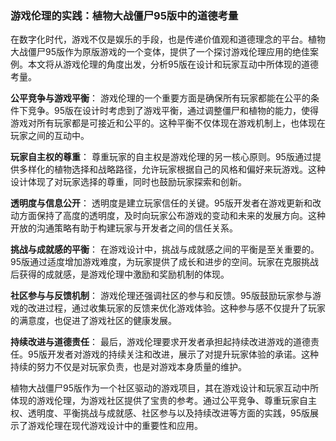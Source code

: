 ### 游戏伦理的实践：植物大战僵尸95版中的道德考量

在数字化时代，游戏不仅是娱乐的手段，也是传递价值观和道德理念的平台。植物大战僵尸95版作为原版游戏的一个变体，提供了一个探讨游戏伦理应用的绝佳案例。本文将从游戏伦理的角度出发，分析95版在设计和玩家互动中所体现的道德考量。

**公平竞争与游戏平衡**：
游戏伦理的一个重要方面是确保所有玩家都能在公平的条件下竞争。95版在设计时考虑到了游戏平衡，通过调整僵尸和植物的能力，使得游戏对所有玩家都是可接近和公平的。这种平衡不仅体现在游戏机制上，也体现在玩家之间的互动中。

**玩家自主权的尊重**：
尊重玩家的自主权是游戏伦理的另一核心原则。95版通过提供多样化的植物选择和战略路径，允许玩家根据自己的风格和偏好来玩游戏。这种设计体现了对玩家选择的尊重，同时也鼓励玩家探索和创新。

**透明度与信息公开**：
透明度是建立玩家信任的关键。95版开发者在游戏更新和改动方面保持了高度的透明度，及时向玩家公布游戏的变动和未来的发展方向。这种开放的沟通策略有助于构建玩家与开发者之间的信任关系。

**挑战与成就感的平衡**：
在游戏设计中，挑战与成就感之间的平衡是至关重要的。95版通过适度增加游戏难度，为玩家提供了成长和进步的空间。玩家在克服挑战后获得的成就感，是游戏伦理中激励和奖励机制的体现。

**社区参与与反馈机制**：
游戏伦理还强调社区的参与和反馈。95版鼓励玩家参与游戏的改进过程，通过收集玩家的反馈来优化游戏体验。这种参与感不仅提升了玩家的满意度，也促进了游戏社区的健康发展。

**持续改进与道德责任**：
最后，游戏伦理要求开发者承担起持续改进游戏的道德责任。95版开发者对游戏的持续关注和改进，展示了对提升玩家体验的承诺。这种持续的努力不仅是对玩家负责，也是对游戏本身质量的维护。

植物大战僵尸95版作为一个社区驱动的游戏项目，其在游戏设计和玩家互动中所体现的游戏伦理，为游戏社区提供了宝贵的参考。通过公平竞争、尊重玩家自主权、透明度、平衡挑战与成就感、社区参与以及持续改进等方面的实践，95版展示了游戏伦理在现代游戏设计中的重要性和应用。